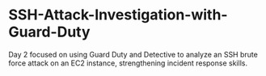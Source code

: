 # SSH-Attack-Investigation-with-Guard-Duty
Day 2 focused on using Guard Duty and Detective to analyze an SSH brute force attack on an EC2 instance, strengthening incident response skills.
